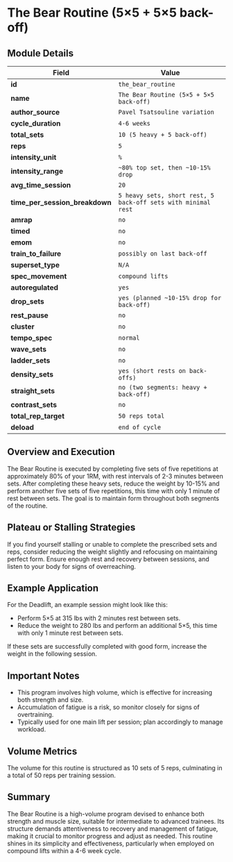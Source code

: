 # The Bear Routine (5×5 + 5×5 back-off)

## Module Details

| Field                          | Value                              |
|--------------------------------|------------------------------------|
| **id**                         | `the_bear_routine`                 |
| **name**                       | `The Bear Routine (5×5 + 5×5 back-off)`|
| **author_source**              | `Pavel Tsatsouline variation`      |
| **cycle_duration**             | `4-6 weeks`                        |
| **total_sets**                 | `10 (5 heavy + 5 back-off)`        |
| **reps**                       | `5`                                |
| **intensity_unit**             | `%`                                |
| **intensity_range**            | `~80% top set, then ~10-15% drop`  |
| **avg_time_session**           | `20`                               |
| **time_per_session_breakdown** | `5 heavy sets, short rest, 5 back-off sets with minimal rest` |
| **amrap**                      | `no`                               |
| **timed**                      | `no`                               |
| **emom**                       | `no`                               |
| **train_to_failure**           | `possibly on last back-off`        |
| **superset_type**              | `N/A`                              |
| **spec_movement**              | `compound lifts`                   |
| **autoregulated**              | `yes`                              |
| **drop_sets**                  | `yes (planned ~10-15% drop for back-off)` |
| **rest_pause**                 | `no`                               |
| **cluster**                    | `no`                               |
| **tempo_spec**                 | `normal`                           |
| **wave_sets**                  | `no`                               |
| **ladder_sets**                | `no`                               |
| **density_sets**               | `yes (short rests on back-offs)`   |
| **straight_sets**              | `no (two segments: heavy + back-off)` |
| **contrast_sets**              | `no`                               |
| **total_rep_target**           | `50 reps total`                    |
| **deload**                     | `end of cycle`                     |

## Overview and Execution

The Bear Routine is executed by completing five sets of five repetitions at approximately 80% of your 1RM, with rest intervals of 2-3 minutes between sets. After completing these heavy sets, reduce the weight by 10-15% and perform another five sets of five repetitions, this time with only 1 minute of rest between sets. The goal is to maintain form throughout both segments of the routine.

## Plateau or Stalling Strategies

If you find yourself stalling or unable to complete the prescribed sets and reps, consider reducing the weight slightly and refocusing on maintaining perfect form. Ensure enough rest and recovery between sessions, and listen to your body for signs of overreaching.

## Example Application

For the Deadlift, an example session might look like this:

- Perform 5×5 at 315 lbs with 2 minutes rest between sets.
- Reduce the weight to 280 lbs and perform an additional 5×5, this time with only 1 minute rest between sets.

If these sets are successfully completed with good form, increase the weight in the following session.

## Important Notes

- This program involves high volume, which is effective for increasing both strength and size.
- Accumulation of fatigue is a risk, so monitor closely for signs of overtraining.
- Typically used for one main lift per session; plan accordingly to manage workload.

## Volume Metrics

The volume for this routine is structured as 10 sets of 5 reps, culminating in a total of 50 reps per training session.

## Summary

The Bear Routine is a high-volume program devised to enhance both strength and muscle size, suitable for intermediate to advanced trainees. Its structure demands attentiveness to recovery and management of fatigue, making it crucial to monitor progress and adjust as needed. This routine shines in its simplicity and effectiveness, particularly when employed on compound lifts within a 4-6 week cycle.